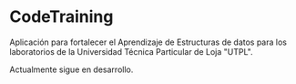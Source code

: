 # CodeTraining
Aplicación para fortalecer el Aprendizaje de Estructuras de datos para los laboratorios de la Universidad Técnica Particular de Loja "UTPL".

Actualmente sigue en desarrollo.
